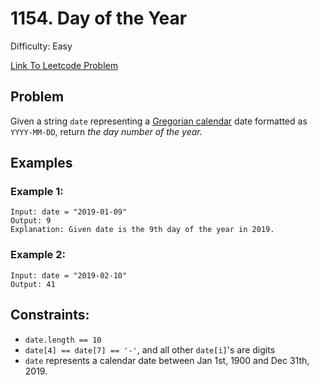 # 1154. Day of the Year
Difficulty: Easy

[Link To Leetcode Problem](https://leetcode.com/problems/day-of-the-year/)

## Problem
Given a string `date` representing a [Gregorian calendar](https://en.wikipedia.org/wiki/Gregorian_calendar) date formatted as `YYYY-MM-DD`, return *the day number of the year.*

## Examples
### Example 1:
```
Input: date = "2019-01-09"
Output: 9
Explanation: Given date is the 9th day of the year in 2019.
```
### Example 2:
```
Input: date = "2019-02-10"
Output: 41
```

## Constraints:
- `date.length == 10`
- `date[4] == date[7] == '-'`, and all other `date[i]`'s are digits
- `date` represents a calendar date between Jan 1st, 1900 and Dec 31th, 2019.